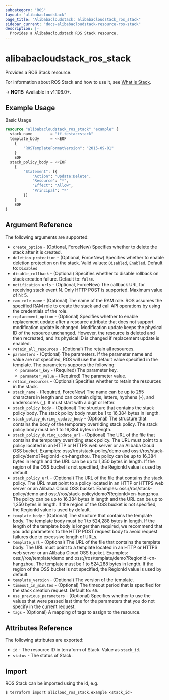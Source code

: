 ```yaml
---
subcategory: "ROS"
layout: "alibabacloudstack"
page_title: "Alibabacloudstack: alibabacloudstack_ros_stack"
sidebar_current: "docs-alibabacloudstack-resource-ros-stack"
description: |-
  Provides a Alibabacloudstack ROS Stack resource.
---
```


# alibabacloudstack\_ros\_stack

Provides a ROS Stack resource.

For information about ROS Stack and how to use it, see [What is Stack](https://www.alibabacloud.com/help/en/doc-detail/132086.htm).

-> **NOTE:** Available in v1.106.0+.

## Example Usage

Basic Usage

```terraform
resource "alibabacloudstack_ros_stack" "example" {
  stack_name        = "tf-testaccstack"
  template_body     = <<EOF
    {
    	"ROSTemplateFormatVersion": "2015-09-01"
    }
    EOF
  stack_policy_body = <<EOF
    {
    	"Statement": [{
    		"Action": "Update:Delete",
    		"Resource": "*",
    		"Effect": "Allow",
    		"Principal": "*"
    	}]
    }
    EOF
}


```

## Argument Reference

The following arguments are supported:

* `create_option` - (Optional, ForceNew) Specifies whether to delete the stack after it is created.
* `deletion_protection` - (Optional, ForceNew) Specifies whether to enable deletion protection on the stack. Valid values: `Disabled`, `Enabled`. Default to: `Disabled`
* `disable_rollback` - (Optional) Specifies whether to disable rollback on stack creation failure. Default to: `false`.
* `notification_urls` - (Optional, ForceNew) The callback URL for receiving stack event N. Only HTTP POST is supported. Maximum value of N: 5.
* `ram_role_name` - (Optional) The name of the RAM role. ROS assumes the specified RAM role to create the stack and call API operations by using the credentials of the role.
* `replacement_option` - (Optional) Specifies whether to enable replacement update after a resource attribute that does not support modification update is changed. Modification update keeps the physical ID of the resource unchanged. However, the resource is deleted and then recreated, and its physical ID is changed if replacement update is enabled.
* `retain_all_resources` - (Optional) The retain all resources.
* `parameters` - (Optional) The parameters. If the parameter name and value are not specified, ROS will use the default value specified in the template. The parameters supports the following: 
  * `parameter_key` - (Required) The parameter key.
  * `parameter_value` - (Required) The parameter value.
* `retain_resources` - (Optional) Specifies whether to retain the resources in the stack.
* `stack_name` - (Required, ForceNew) The name can be up to 255 characters in length and can contain digits, letters, hyphens (-), and underscores (_). It must start with a digit or letter.
* `stack_policy_body` - (Optional) The structure that contains the stack policy body. The stack policy body must be 1 to 16,384 bytes in length.
* `stack_policy_during_update_body` - (Optional) The structure that contains the body of the temporary overriding stack policy. The stack policy body must be 1 to 16,384 bytes in length.
* `stack_policy_during_update_url` - (Optional) The URL of the file that contains the temporary overriding stack policy. The URL must point to a policy located in an HTTP or HTTPS web server or an Alibaba Cloud OSS bucket. Examples: oss://ros/stack-policy/demo and oss://ros/stack-policy/demo?RegionId=cn-hangzhou. The policy can be up to 16,384 bytes in length and the URL can be up to 1,350 bytes in length. If the region of the OSS bucket is not specified, the RegionId value is used by default.
* `stack_policy_url` - (Optional) The URL of the file that contains the stack policy. The URL must point to a policy located in an HTTP or HTTPS web server or an Alibaba Cloud OSS bucket. Examples: oss://ros/stack-policy/demo and oss://ros/stack-policy/demo?RegionId=cn-hangzhou. The policy can be up to 16,384 bytes in length and the URL can be up to 1,350 bytes in length. If the region of the OSS bucket is not specified, the RegionId value is used by default.
* `template_body` - (Optional) The structure that contains the template body. The template body must be 1 to 524,288 bytes in length. If the length of the template body is longer than required, we recommend that you add parameters to the HTTP POST request body to avoid request failures due to excessive length of URLs.
* `template_url` - (Optional) The URL of the file that contains the template body. The URL must point to a template located in an HTTP or HTTPS web server or an Alibaba Cloud OSS bucket. Examples: oss://ros/template/demo and oss://ros/template/demo?RegionId=cn-hangzhou. The template must be 1 to 524,288 bytes in length. If the region of the OSS bucket is not specified, the RegionId value is used by default.
* `template_version` - (Optional) The version of the template.
* `timeout_in_minutes` - (Optional) The timeout period that is specified for the stack creation request. Default to: `60`.
* `use_previous_parameters` - (Optional) Specifies whether to use the values that were passed last time for the parameters that you do not specify in the current request.
* `tags` - (Optional) A mapping of tags to assign to the resource.

## Attributes Reference

The following attributes are exported:

* `id` - The resource ID in terraform of Stack. Value as `stack_id`.
* `status` - The status of Stack.

## Import

ROS Stack can be imported using the id, e.g.

```
$ terraform import alicloud_ros_stack.example <stack_id>
```

